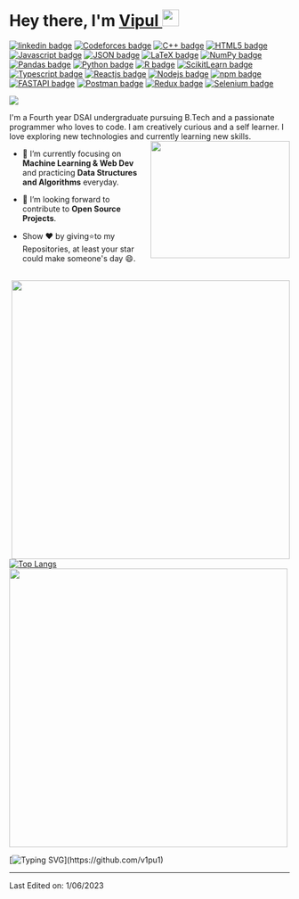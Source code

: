<h1>Hey there, I'm <a  href="https://github.com/v1pu1/">Vipul </a> <img  src="https://media.licdn.com/dms/image/C4E03AQFC6mN7kjehsA/profile-displayphoto-shrink_800_800/0/1607513228777?e=1691625600&v=beta&t=G6FouIGLKKeXIoJMJ3EUv1jpx9S4gKC0Gg-aWCPjnAs" width="30px"></h1>

[![linkedin badge](https://img.shields.io/badge/LinkedIn-0077B5?style=for-the-badge&logo=linkedin&logoColor=white)](https://www.linkedin.com/in/vipul-bawankar-253215201/)
[![Codeforces badge](https://img.shields.io/badge/Codeforces-445f9d?style=for-the-badge&logo=Codeforces&logoColor=white)](https://codeforces.com/profile/wet_bed)
[![C++ badge](https://img.shields.io/badge/C%2B%2B-00599C?style=for-the-badge&logo=c%2B%2B&logoColor=white)]()
[![HTML5 badge](https://img.shields.io/badge/HTML5-E34F26?style=for-the-badge&logo=html5&logoColor=white)]()
[![Javascript badge](https://img.shields.io/badge/JavaScript-323330?style=for-the-badge&logo=javascript&logoColor=F7DF1E)]()
[![JSON badge](https://img.shields.io/badge/json-5E5C5C?style=for-the-badge&logo=json&logoColor=white)]()
[![LaTeX badge](https://img.shields.io/badge/LaTeX-47A141?style=for-the-badge&logo=LaTeX&logoColor=white)]()
[![NumPy badge](https://img.shields.io/badge/Numpy-777BB4?style=for-the-badge&logo=numpy&logoColor=white)]()
[![Pandas badge](https://img.shields.io/badge/Pandas-2C2D72?style=for-the-badge&logo=pandas&logoColor=white)]()
[![Python badge](https://img.shields.io/badge/Python-FFD43B?style=for-the-badge&logo=python&logoColor=blue)]()
[![R badge](https://img.shields.io/badge/R-276DC3?style=for-the-badge&logo=r&logoColor=white)]()
[![ScikitLearn badge](https://img.shields.io/badge/scikit_learn-F7931E?style=for-the-badge&logo=scikit-learn&logoColor=white)]()
[![Typescript badge](https://img.shields.io/badge/TypeScript-007ACC?style=for-the-badge&logo=typescript&logoColor=white)]()
[![Reactjs badge](https://img.shields.io/badge/React-20232A?style=for-the-badge&logo=react&logoColor=61DAFB)]()
[![Nodejs badge](https://img.shields.io/badge/Node.js-339933?style=for-the-badge&logo=nodedotjs&logoColor=white)]()
[![npm badge](https://img.shields.io/badge/npm-CB3837?style=for-the-badge&logo=npm&logoColor=white)]()
[![FASTAPI badge](https://img.shields.io/badge/fastapi-109989?style=for-the-badge&logo=FASTAPI&logoColor=white)]()
[![Postman badge](https://img.shields.io/badge/Postman-FF6C37?style=for-the-badge&logo=Postman&logoColor=white)]()
[![Redux badge](https://img.shields.io/badge/Redux-593D88?style=for-the-badge&logo=redux&logoColor=white)]()
[![Selenium badge](https://img.shields.io/badge/Selenium-43B02A?style=for-the-badge&logo=Selenium&logoColor=white)]()

<img src="https://komarev.com/ghpvc/?username=v1pu1&style=plastic" />

I'm a Fourth year DSAI undergraduate pursuing B.Tech and a passionate programmer who loves to code. I am creatively curious and a self learner. I love exploring new technologies and currently learning new skills. <br>
<img align='right' src="https://i.stack.imgur.com/frlIf.png" width="250" height="210">

- 🌱 I’m currently focusing on **Machine Learning & Web Dev** and practicing **Data Structures and Algorithms** everyday.
- 💬 I’m looking forward to contribute to **Open Source Projects**.

- Show ❤ by giving⭐to my Repositories, at least your star could make someone's day 😄.


<br>
<img align='right' src = "https://github-readme-stats.vercel.app/api?username=v1pu1&show_icons=true&theme=dark" width = 500>

[![Top Langs](https://github-readme-stats.vercel.app/api/top-langs/?username=v1pu1&theme=dark)](https://github.com/v1pu1/github-readme-stats)
<img src = "https://github-readme-streak-stats.herokuapp.com?user=v1pu1&theme=dark&hide_border=false" width = 500>





[![Typing SVG](https://readme-typing-svg.herokuapp.com/?lines=Thanks+For+Visiting!!&center=true&color="FF0000")](https://github.com/v1pu1)

---
Last Edited on: 1/06/2023
